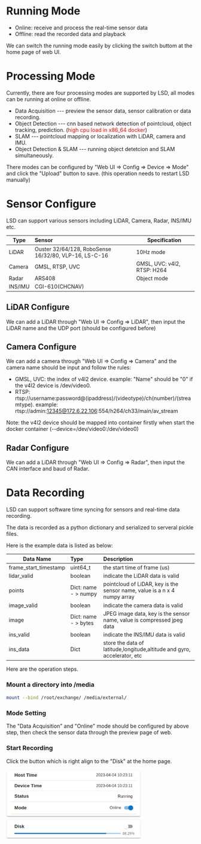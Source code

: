 # Running Mode

- Online: receive and process the real-time sensor data
- Offline: read the recorded data and playback

We can switch the running mode easily by clicking the switch buttom at the home page of web UI.

# Processing Mode

Currently, there are four processing modes are supported by LSD, all modes can be running at online or offline.
- Data Acquisition        --- preview the sensor data, sensor calibration or data recording.
- Object Detection        --- cnn based network detection of pointcloud, object tracking, prediction. (<span style="color:red">high cpu load in x86_64 docker</span>)
- SLAM                    --- pointcloud mapping or localization with LiDAR, camera and IMU.
- Object Detection & SLAM --- running object detetcion and SLAM simultaneously.

There modes can be configured by "Web UI => Config => Device => Mode" and click the "Upload" button to save. (this operation needs to restart LSD manually)

# Sensor Configure

LSD can support various sensors including LiDAR, Camera, Radar, INS/IMU etc.

|  Type   | Sensor                                                | Specification               |
|---------|:------------------------------------------------------|-----------------------------|
| LiDAR   | Ouster 32/64/128, RoboSense 16/32/80, VLP-16, LS-C-16 | 10Hz mode                   |
| Camera  | GMSL, RTSP, UVC                                       | GMSL, UVC: v4l2, RTSP: H264 |
| Radar   | ARS408                                                | Object mode                 |
| INS/IMU | CGI-610(CHCNAV)                                       |                             |

## LiDAR Configure

We can add a LiDAR through "Web UI => Config => LiDAR", then input the LiDAR name and the UDP port (should be configured before)

## Camera Configure

We can add a camera through "Web UI => Config => Camera" and the camera name should be input and follow the rules:
- GMSL, UVC: the index of v4l2 device. example: "Name" should be "0" if the v4l2 device is /dev/video0.
- RTSP: rtsp://username:password@(ipaddress)/(videotype)/ch(number)/(streamtype). example: rtsp://admin:12345@172.6.22.106:554/h264/ch33/main/av_stream

Note: the v4l2 device should be mapped into container firstly when start the docker container (--device=/dev/video0:/dev/video0)

## Radar Configure

We can add a LiDAR through "Web UI => Config => Radar", then input the CAN interface and baud of Radar.

# Data Recording

LSD can support software time syncing for sensors and real-time data recording.

The data is recorded as a python dictionary and serialized to serveral pickle files.

Here is the example data is listed as below:

|  Data Name            | Type                 | Description                                                               |
|-----------------------|:---------------------|:--------------------------------------------------------------------------|
| frame_start_timestamp | uint64_t             | the start time of frame (us)                                              |
| lidar_valid           | boolean              | indicate the LiDAR data is valid                                          |
| points                | Dict: name - > numpy | pointcloud of LiDAR, key is the sensor name, value is a n x 4 numpy array |
| image_valid           | boolean              | indicate the camera data is valid                                         |
| image                 | Dict: name - > bytes | JPEG image data, key is the sensor name, value is compressed jpeg data    |
| ins_valid             | boolean              | indicate the INS/IMU data is valid                                        |
| ins_data              | Dict                 | store the data of latitude,longitude,altitude and gyro, accelerator, etc  |

Here are the operation steps.

### Mount a directory into /media

```bash
mount --bind /root/exchange/ /media/external/
```

### Mode Setting

The "Data Acquisition" and "Online" mode should be configured by above step, then check the sensor data through the preview page of web.

### Start Recording

Click the button which is right align to the "Disk" at the home page.

<img src="demo/assets/disk.png" width="360pix" />